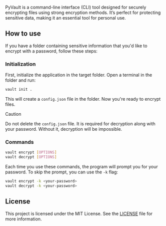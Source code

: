 PyVault is a command-line interface (CLI) tool designed for securely encrypting files using strong encryption methods. It’s perfect for protecting sensitive data, making it an essential tool for personal use.

## How to use

If you have a folder containing sensitive information that you'd like to encrypt with a password, follow these steps:

### Initialization

First, initialize the application in the target folder. Open a terminal in the folder and run:

```bash
vault init .
```

This will create a `config.json` file in the folder. Now you're ready to encrypt files.

> [!CAUTION]
> Do not delete the `config.json` file. It is required for decryption along with your password. Without it, decryption will be impossible.

### Commands

```bash
vault encrypt [OPTIONS]
vault decrypt [OPTIONS]
```

Each time you use these commands, the program will prompt you for your password. To skip the prompt, you can use the `-k` flag:

```bash
vault encrypt -k <your-password>
vault decrypt -k <your-password>
```

## License

This project is licensed under the MIT License. See the [LICENSE](LICENSE) file for more information.
